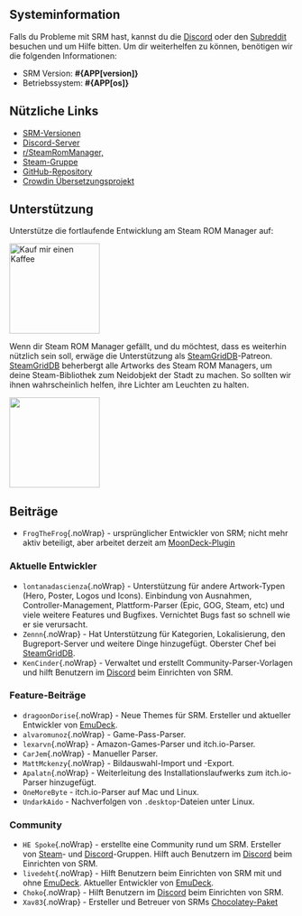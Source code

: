 ## Systeminformation

Falls du Probleme mit SRM hast, kannst du die [Discord](https://discord.gg/bnSVJrz) oder den [Subreddit](https://www.reddit.com/r/SteamRomManager/) besuchen und um Hilfe bitten. Um dir weiterhelfen zu können, benötigen wir die folgenden Informationen:

* SRM Version: **#{APP[version]}**
* Betriebssystem: **#{APP[os]}**

## Nützliche Links

* [SRM-Versionen](https://github.com/SteamGridDB/steam-rom-manager/releases)
* [Discord-Server](https://discord.gg/bnSVJrz)
* [r/SteamRomManager,](https://www.reddit.com/r/SteamRomManager/)
* [Steam-Gruppe](https://steamcommunity.com/groups/steamrommanager)
* [GitHub-Repository](https://github.com/SteamGridDB/steam-rom-manager)
* [Crowdin Übersetzungsprojekt](https://crowdin.com/project/steam-rom-manager)

## Unterstützung

Unterstütze die fortlaufende Entwicklung am Steam ROM Manager auf:

<a href="https://www.buymeacoffee.com/cbartondock" target="_blank">
  <img src="https://cdn.buymeacoffee.com/buttons/default-orange.png" alt="Kauf mir einen Kaffee" width="160">
</a>

Wenn dir Steam ROM Manager gefällt, und du möchtest, dass es weiterhin nützlich sein soll, erwäge die Unterstützung als [SteamGridDB](https://www.steamgriddb.com/)-Patreon. [SteamGridDB](https://www.steamgriddb.com/) beherbergt alle Artworks des Steam ROM Managers, um deine Steam-Bibliothek zum Neidobjekt der Stadt zu machen. So sollten wir ihnen wahrscheinlich helfen, ihre Lichter am Leuchten zu halten.

<a href="https://www.patreon.com/steamgriddb">
    <img src="https://c5.patreon.com/external/logo/become_a_patron_button@2x.png" width="160">
</a>

## Beiträge
* `FrogTheFrog`{.noWrap} - ursprünglicher Entwickler von SRM; nicht mehr aktiv beteiligt, aber arbeitet derzeit am [MoonDeck-Plugin](https://github.com/FrogTheFrog/moondeck)

### Aktuelle Entwickler
* `lontanadascienza`{.noWrap} - Unterstützung für andere Artwork-Typen (Hero, Poster, Logos und Icons). Einbindung von Ausnahmen, Controller-Management, Plattform-Parser (Epic, GOG, Steam, etc) und viele weitere Features und Bugfixes. Vernichtet Bugs fast so schnell wie er sie verursacht.
* `Zennn`{.noWrap} - Hat Unterstützung für Kategorien, Lokalisierung, den Bugreport-Server und weitere Dinge hinzugefügt. Oberster Chef bei [SteamGridDB](https://www.steamgriddb.com/).
* `KenCinder`{.noWrap} - Verwaltet und erstellt Community-Parser-Vorlagen und hilft Benutzern im [Discord](https://discord.gg/bnSVJrz) beim Einrichten von SRM.

### Feature-Beiträge
* `dragoonDorise`{.noWrap} - Neue Themes für SRM. Ersteller und aktueller Entwickler von [EmuDeck](https://www.emudeck.com/).
* `alvaromunoz`{.noWrap} - Game-Pass-Parser.
* `lexarvn`{.noWrap} - Amazon-Games-Parser und itch.io-Parser.
* `CarJem`{.noWrap} - Manueller Parser.
* `MattMckenzy`{.noWrap} - Bildauswahl-Import und -Export.
* `Apalatn`{.noWrap} - Weiterleitung des Installationslaufwerks zum itch.io-Parser hinzugefügt.
* `OneMoreByte` - itch.io-Parser auf Mac und Linux.
* `UndarkAido` - Nachverfolgen von `.desktop`-Dateien unter Linux.

### Community
* `HE Spoke`{.noWrap} - erstellte eine Community rund um SRM. Ersteller von [Steam](https://steamcommunity.com/groups/steamrommanager)- und [Discord](https://discord.gg/bnSVJrz)-Gruppen. Hilft auch Benutzern im [Discord](https://discord.gg/bnSVJrz) beim Einrichten von SRM.
* `livedeht`{.noWrap} - Hilft Benutzern beim Einrichten von SRM mit und ohne [EmuDeck](https://www.emudeck.com/). Aktueller Entwickler von [EmuDeck](https://www.emudeck.com/).
* `Choko`{.noWrap} - Hilft Benutzern im [Discord](https://discord.gg/bnSVJrz) beim Einrichten von SRM.
* `Xav83`{.noWrap} - Ersteller und Betreuer von SRMs [Chocolatey-Paket](https://community.chocolatey.org/packages/steam-rom-manager)
